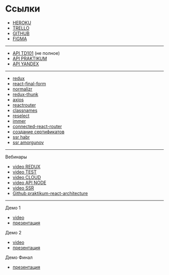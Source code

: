 # Ссылки

- [HEROKU](https://yandex-praktikum-td.herokuapp.com/#/)
- [TRELLO](https://trello.com/b/EGSFMP1M/game-td101)
- [GITHUB](https://github.com/SPB-101/game-td101)
- [FIGMA](https://www.figma.com/file/DRsqLtFDYNSKpIUbugJlMZ/Game-TD101)

---

- [API TD101](https://app.swaggerhub.com/apis/Findoss/TD101/v1) (не полное)
- [API PRAKTIKUM](https://ya-praktikum.tech/api/v2/swagger/#/)
- [API YANDEX](https://oauth.yandex.ru/)

---

- [redux](https://react-redux.js.org)
- [react-final-form](https://final-form.org/docs/react-final-form/getting-started)
- [normalizr](https://github.com/paularmstrong/normalizr)
- [redux-thunk](https://github.com/reduxjs/redux-thunk)
- [axios](https://github.com/axios/axios)
- [reactrouter](https://reactrouter.com/web/guides/quick-start)
- [classnames](https://github.com/JedWatson/classnames#readme)
- [reselect](https://github.com/reduxjs/reselect)
- [immer](https://immerjs.github.io/immer/)
- [connected-react-router](https://github.com/supasate/connected-react-router)
- [создание сертификатов](https://medium.com/@nitinpatel_20236/how-to-create-an-https-server-on-localhost-using-express-366435d61f28)
- [ssr habr](https://m.habr.com/ru/amp/post/551948/)
- [ssr amorgunov](https://amorgunov.com/posts/2020-12-08-server-side-rendering-in-react)

---

Вебинары

- [video REDUX](https://disk.yandex.ru/i/RzJm6YBN-SYK7g)
- [video TEST](https://disk.yandex.ru/i/bL2mQTgKfUv05A)
- [video CLOUD](https://disk.yandex.ru/i/pxDHcmjceUddTw)
- [video API NODE](https://disk.yandex.ru/i/XXj038RokIXkkQ)
- [video SSR](https://disk.yandex.ru/i/PjU4VGXXNS_jbA)
- [Github praktikum-react-architecture](https://github.com/Jarith/praktikum-react-redux-architecture)

---

Демо 1

- [video](https://disk.yandex.ru/i/dWrg_H4R_d0chA)
- [презентация](https://docs.google.com/presentation/d/12cO-R-whQ55-1BftDlQN0VVEMuL8xfPEFfIa5kjE8Z0/edit#slide=id.p)

Демо 2

- [video](https://yandex.zoom.us/rec/play/Mq-lcr7EFj015S6pe8LtIK5vdiJCMnUVvR3l9MU_rBrkvOa_hH8N0fkg3BuQrWr4ypBLP-5vjNWnCNSV.eW_5UhJAqtN0vemS?continueMode=true&_x_zm_rtaid=Os3wSa0PQvS4m2vEZEYyLA.1622806083003.796cd65eabe8ba2fc4b86c3f7c2ba30f&_x_zm_rhtaid=88)
- [презентация](https://docs.google.com/presentation/d/19r3jNKTixafvbAJ-Lxv-e_LcUDkV0XKsS998Ww6TeBo/edit?usp=sharing)

Демо Финал

- [презентация](https://docs.google.com/presentation/d/1FSOV3a_JY4S5etNa06ma60f3vFgkLS2tMDY4MD6H2WM/edit?usp=sharing)
